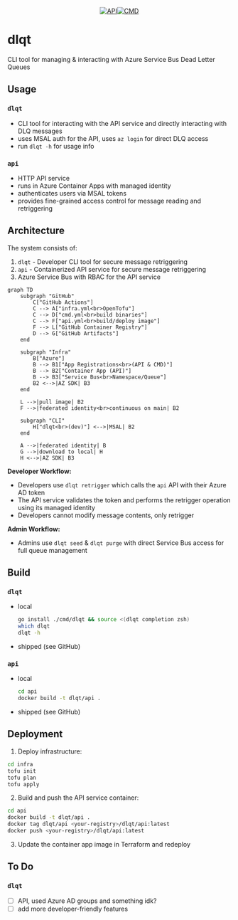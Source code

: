 <div align="center">

[![API](https://github.com/emerconn/dlqt/actions/workflows/api.yml/badge.svg?branch=main)](https://github.com/emerconn/dlqt/actions/workflows/api.yml)[![CMD](https://github.com/emerconn/dlqt/actions/workflows/cmd.yml/badge.svg?branch=main)](https://github.com/emerconn/dlqt/actions/workflows/cmd.yml)

</div>

# dlqt

CLI tool for managing & interacting with Azure Service Bus Dead Letter Queues

## Usage

### `dlqt`
 
- CLI tool for interacting with the API service and directly interacting with DLQ messages
- uses MSAL auth for the API, uses `az login` for direct DLQ access
- run `dlqt -h` for usage info

### `api`

- HTTP API service
- runs in Azure Container Apps with managed identity
- authenticates users via MSAL tokens
- provides fine-grained access control for message reading and retriggering

## Architecture

The system consists of:
1. `dlqt` - Developer CLI tool for secure message retriggering
2. `api` - Containerized API service for secure message retriggering
3. Azure Service Bus with RBAC for the API service

```mermaid
graph TD
    subgraph "GitHub"
        C["GitHub Actions"]
        C --> A["infra.yml<br>OpenTofu"]
        C --> D["cmd.yml<br>build binaries"]
        C --> F["api.yml<br>build/deploy image"]
        F --> L["GitHub Container Registry"]
        D --> G["GitHub Artifacts"]
    end

    subgraph "Infra"
        B["Azure"]
        B --> B1["App Registrations<br>(API & CMD)"]
        B --> B2["Container App (API)"]
        B --> B3["Service Bus<br>Namespace/Queue"]
        B2 <-->|AZ SDK| B3
    end

    L -->|pull image| B2
    F -->|federated identity<br>continuous on main| B2

    subgraph "CLI"
        H["dlqt<br>(dev)"] <-->|MSAL| B2
    end

    A -->|federated identity| B
    G -->|download to local| H
    H <-->|AZ SDK| B3
```

**Developer Workflow:**
- Developers use `dlqt retrigger` which calls the `api` API with their Azure AD token
- The API service validates the token and performs the retrigger operation using its managed identity
- Developers cannot modify message contents, only retrigger

**Admin Workflow:**
- Admins use `dlqt seed` & `dlqt purge` with direct Service Bus access for full queue management

## Build

### `dlqt`
 
- local
  ```bash
  go install ./cmd/dlqt && source <(dlqt completion zsh)
  which dlqt
  dlqt -h
  ```
- shipped (see GitHub)

### `api`

- local 
  ```bash
  cd api
  docker build -t dlqt/api .
  ```
- shipped (see GitHub)

## Deployment

1. Deploy infrastructure:
```bash
cd infra
tofu init
tofu plan
tofu apply
```

2. Build and push the API service container:
```bash
cd api
docker build -t dlqt/api .
docker tag dlqt/api <your-registry>/dlqt/api:latest
docker push <your-registry>/dlqt/api:latest
```

3. Update the container app image in Terraform and redeploy

## To Do

### `dlqt`

- [ ] API, used Azure AD groups and something idk?
- [ ] add more developer-friendly features
